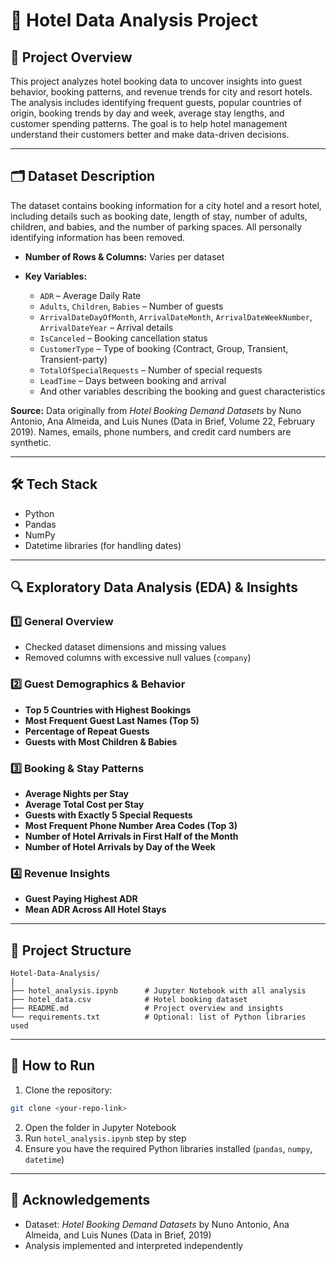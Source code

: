 # 🏨 Hotel Data Analysis Project

## 🎯 Project Overview

This project analyzes hotel booking data to uncover insights into guest behavior, booking patterns, and revenue trends for city and resort hotels. The analysis includes identifying frequent guests, popular countries of origin, booking trends by day and week, average stay lengths, and customer spending patterns. The goal is to help hotel management understand their customers better and make data-driven decisions.

---

## 🗂 Dataset Description

The dataset contains booking information for a city hotel and a resort hotel, including details such as booking date, length of stay, number of adults, children, and babies, and the number of parking spaces. All personally identifying information has been removed.

* **Number of Rows & Columns:** Varies per dataset
* **Key Variables:**

  * `ADR` – Average Daily Rate
  * `Adults`, `Children`, `Babies` – Number of guests
  * `ArrivalDateDayOfMonth`, `ArrivalDateMonth`, `ArrivalDateWeekNumber`, `ArrivalDateYear` – Arrival details
  * `IsCanceled` – Booking cancellation status
  * `CustomerType` – Type of booking (Contract, Group, Transient, Transient-party)
  * `TotalOfSpecialRequests` – Number of special requests
  * `LeadTime` – Days between booking and arrival
  * And other variables describing the booking and guest characteristics

**Source:** Data originally from *Hotel Booking Demand Datasets* by Nuno Antonio, Ana Almeida, and Luis Nunes (Data in Brief, Volume 22, February 2019). Names, emails, phone numbers, and credit card numbers are synthetic.

---

## 🛠 Tech Stack

* Python
* Pandas
* NumPy
* Datetime libraries (for handling dates)

---

## 🔍 Exploratory Data Analysis (EDA) & Insights

### 1️⃣ General Overview

* Checked dataset dimensions and missing values
* Removed columns with excessive null values (`company`)

### 2️⃣ Guest Demographics & Behavior

* **Top 5 Countries with Highest Bookings**
* **Most Frequent Guest Last Names (Top 5)**
* **Percentage of Repeat Guests**
* **Guests with Most Children & Babies**

### 3️⃣ Booking & Stay Patterns

* **Average Nights per Stay**
* **Average Total Cost per Stay**
* **Guests with Exactly 5 Special Requests**
* **Most Frequent Phone Number Area Codes (Top 3)**
* **Number of Hotel Arrivals in First Half of the Month**
* **Number of Hotel Arrivals by Day of the Week**

### 4️⃣ Revenue Insights

* **Guest Paying Highest ADR**
* **Mean ADR Across All Hotel Stays**

---

## 📁 Project Structure

```
Hotel-Data-Analysis/
│
├── hotel_analysis.ipynb      # Jupyter Notebook with all analysis
├── hotel_data.csv            # Hotel booking dataset
├── README.md                 # Project overview and insights
└── requirements.txt          # Optional: list of Python libraries used
```

---

## 🚀 How to Run

1. Clone the repository:

```bash
git clone <your-repo-link>
```

2. Open the folder in Jupyter Notebook
3. Run `hotel_analysis.ipynb` step by step
4. Ensure you have the required Python libraries installed (`pandas`, `numpy`, `datetime`)

---

## 🙏 Acknowledgements

* Dataset: *Hotel Booking Demand Datasets* by Nuno Antonio, Ana Almeida, and Luis Nunes (Data in Brief, 2019)
* Analysis implemented and interpreted independently
